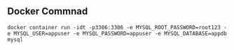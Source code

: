 ## Docker Commnad 
```shell
docker container run -idt -p3306:3306 -e MYSQL_ROOT_PASSWORD=root123 -e MYSQL_USER=appuser -e MYSQL_PASSWORD=appuser -e MYSQL_DATABASE=appdb mysql
```
